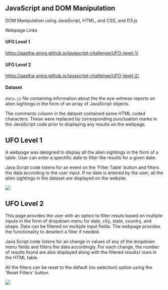 ## JavaScript and DOM Manipulation
DOM Manipulation using JavaScript, HTML, and CSS, and D3.js

Webpage Links
#### UFO Level 1
https://aastha-arora.github.io/javascript-challenge/UFO-level-1/

#### UFO Level 2
https://aastha-arora.github.io/javascript-challenge/UFO-level-2/

#### Dataset 
`data.js` file containing information about the the eye-witness reports on alien sightings in the form of an array of JavaScript objects.

The comments column in the dataset contained some HTML coded characters. These were replaced by corresponding punctuation marks in the JavaScript code
prior to displaying any results on the webpage.

## UFO Level 1
A webpage was designed to display all the alien sightings in the form of a table.
User can enter a spectific date to filter the results for a given date. 

Java Script code listens for an event on the 'Filter Table' button and filters the data according to the user input.
If no date is entered by the user, all the alien sightings in the dataset are displayed on the website.

![](https://github.com/Aastha-Arora/javascript-challenge/blob/master/UFO-level-1/static/images/Screen%20Shot%20UFO%20Level%201.png)

## UFO Level 2
This page provides the user with an option to filter resuts based on multiple inputs in the form of dropdown menu for date, city, state, country, and shape.
Data can be filtered on multiple input fields. The webpage provides the functionality to deselect a filter if needed. 

Java Script code listens for an change in values of any of the dropdown menu fields and filters the data accordingly. For each change,
the number of results found are also displayed along with the filtered results/ rows in the HTML table.

All the filters can be reset to the default (no selection) option using the 'Reset Filters' button.

![](https://github.com/Aastha-Arora/javascript-challenge/blob/master/UFO-level-2/static/images/Screen%20Shot%20UFO%20Level%202.png)
